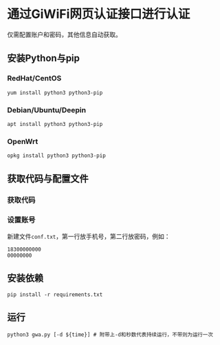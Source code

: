 # 通过GiWiFi网页认证接口进行认证

仅需配置账户和密码，其他信息自动获取。

## 安装Python与pip

### RedHat/CentOS

```shell
yum install python3 python3-pip
```

### Debian/Ubuntu/Deepin

```shell
apt install python3 python3-pip
```

### OpenWrt

```shell
opkg install python3 python3-pip
```

## 获取代码与配置文件

### 获取代码

### 设置账号

新建文件`conf.txt`，第一行放手机号，第二行放密码，例如：

```text
18300000000
00000000
```

## 安装依赖

```
pip install -r requirements.txt
```

## 运行

```
python3 gwa.py [-d ${time}] # 附带上-d和秒数代表持续运行，不带则为运行一次
```

